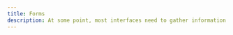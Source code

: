 ```yaml
---
title: Forms
description: At some point, most interfaces need to gather information from a user. Generally this is done with a form.
---
```

